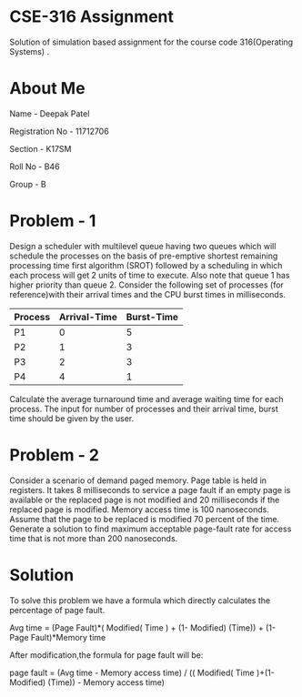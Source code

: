 # CSE-316 Assignment
Solution of simulation based assignment for the course code 316(Operating Systems) .
# About Me
Name - Deepak Patel

Registration No - 11712706

Section - K17SM

Roll No - B46

Group - B

# Problem - 1

Design a scheduler with multilevel queue having two queues which will schedule the processes on the basis of  pre-emptive shortest remaining processing time first algorithm (SROT) followed by a scheduling in which each process will get 2 units of time to execute. Also note that queue 1 has higher priority than queue 2.  Consider the following set of processes (for reference)with their arrival times and the CPU burst times in milliseconds.


Process |  Arrival-Time |   Burst-Time
--------|---------------|--------------
P1      |       0      	|       5
P2      |       1       |      	3
P3      |       2       |       3
P4      |       4       |       1

Calculate the average turnaround time and average waiting time for each process. The input for number of processes  and their arrival time, burst time should be given by the user.


# Problem - 2

Consider a scenario of demand paged memory. Page table is held in registers. It takes 8 milliseconds to service a page fault if an empty page is available or the replaced page is not modified and 20 milliseconds if the replaced page is modified. Memory access time is 100 nanoseconds. Assume that the page to be replaced is modified 70 percent of the time. Generate a solution to find maximum acceptable page-fault rate for access time that is not more than 200 nanoseconds.

# Solution

To solve this problem we have a formula which directly calculates the percentage of page fault.

Avg time = (Page Fault)*( Modified( Time ) + (1- Modified) (Time)) + (1- Page Fault)*Memory time

After modification,the formula for page fault will be:

page fault = (Avg time - Memory access time) / (( Modified( Time )+(1- Modified) (Time)) - Memory access time)




